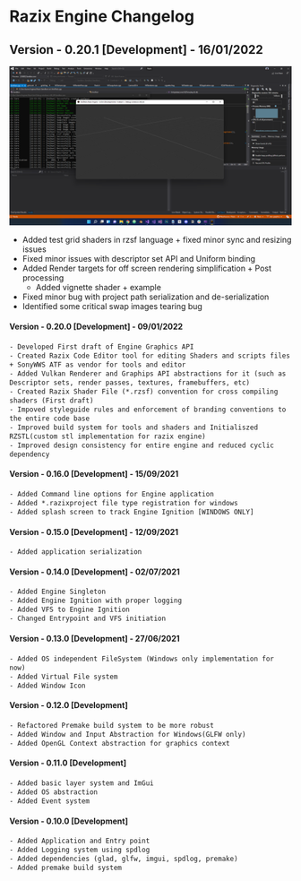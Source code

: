 # Razix Engine Changelog

## Version - 0.20.1 [Development] - 16/01/2022
![](../Branding/DemoImages/ReleaseNotes/RazixV0.2.0.Dev.GridTest.png)
- Added test grid shaders in rzsf language + fixed minor sync and resizing issues
- Fixed minor issues with descriptor set API and Uniform binding
- Added Render targets for off screen rendering simplification + Post processing
    - Added vignette shader + example
- Fixed minor bug with project path serialization and de-serialization
- Identified some critical swap images tearing bug

#### Version - 0.20.0 [Development] - 09/01/2022
    - Developed First draft of Engine Graphics API
    - Created Razix Code Editor tool for editing Shaders and scripts files + SonyWWS ATF as vendor for tools and editor
    - Added Vulkan Renderer and Graphips API abstractions for it (such as Descriptor sets, render passes, textures, framebuffers, etc)
    - Created Razix Shader File (*.rzsf) convention for cross compiling shaders (First draft)
    - Impoved styleguide rules and enforcement of branding conventions to the entire code base
    - Improved build system for tools and shaders and Initialiszed RZSTL(custom stl implementation for razix engine)
    - Improved design consistency for entire engine and reduced cyclic dependency

#### Version - 0.16.0 [Development] - 15/09/2021
    - Added Command line options for Engine application
    - Added *.razixproject file type registration for windows
    - Added splash screen to track Engine Ignition [WINDOWS ONLY]

#### Version - 0.15.0 [Development] - 12/09/2021
    - Added application serialization

#### Version - 0.14.0 [Development] - 02/07/2021
    - Added Engine Singleton
    - Added Engine Ignition with proper logging
    - Added VFS to Engine Ignition
    - Changed Entrypoint and VFS initiation

#### Version - 0.13.0 [Development] - 27/06/2021
    - Added OS independent FileSystem (Windows only implementation for now)
    - Added Virtual File system
    - Added Window Icon

#### Version - 0.12.0 [Development]
    - Refactored Premake build system to be more robust
    - Added Window and Input Abstraction for Windows(GLFW only)
    - Added OpenGL Context abstraction for graphics context

#### Version - 0.11.0 [Development]
    - Added basic layer system and ImGui
    - Added OS abstraction
    - Added Event system

#### Version - 0.10.0 [Development]
    - Added Application and Entry point
    - Added Logging system using spdlog
    - Added dependencies (glad, glfw, imgui, spdlog, premake)
    - Added premake build system

